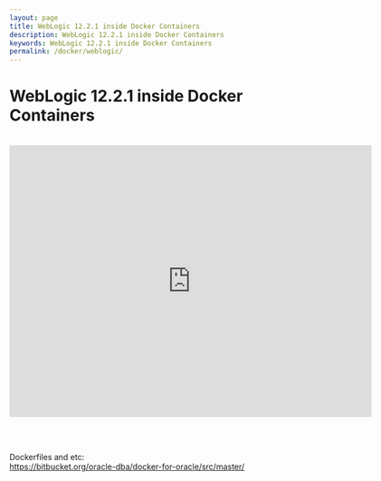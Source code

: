 ```yaml
---
layout: page
title: WebLogic 12.2.1 inside Docker Containers
description: WebLogic 12.2.1 inside Docker Containers
keywords: WebLogic 12.2.1 inside Docker Containers
permalink: /docker/weblogic/
---
```


# WebLogic 12.2.1 inside Docker Containers

<br/>

<div align="center">

<iframe width="640" height="480" src="https://www.youtube.com/embed/cgf8wzXnmb4" frameborder="0" allowfullscreen></iframe>

</div>

<br/><br/>

Dockerfiles and etc:  
https://bitbucket.org/oracle-dba/docker-for-oracle/src/master/
